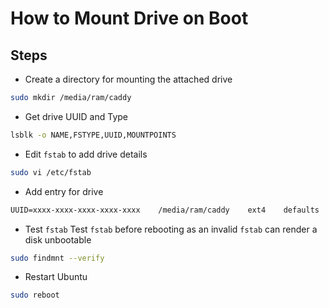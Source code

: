 # How to Mount Drive on Boot

## Steps

* Create a directory for mounting the attached drive

```bash
sudo mkdir /media/ram/caddy
```

* Get drive UUID and Type

```bash
lsblk -o NAME,FSTYPE,UUID,MOUNTPOINTS
```

* Edit `fstab` to add drive details

```bash
sudo vi /etc/fstab
```

* Add entry for drive

```txt
UUID=xxxx-xxxx-xxxx-xxxx-xxxx    /media/ram/caddy    ext4    defaults    0    0
```

* Test `fstab`
  Test `fstab` before rebooting as an invalid `fstab` can render a disk unbootable

```bash
sudo findmnt --verify
```

* Restart Ubuntu

```bash
sudo reboot
```
